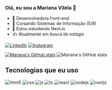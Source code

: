 ### Olá, eu sou a Mariana Vilela 👋

- 🔭 Desenvolvedora front-end
- 👾 Cursando Sistemas de Informação (5/8)
- 🌱 Estou estudando NextJs 
- ✍ Atualmente em busca de estágio
  

[![LinkedIn](https://img.shields.io/badge/LinkedIn-0A66C2.svg?style=for-the-badge&logo=LinkedIn&logoColor=white)](https://www.linkedin.com/in/mariana-vilela-878b5a236/)
[![Instagram](https://img.shields.io/badge/Instagram-E4405F.svg?style=for-the-badge&logo=Instagram&logoColor=white)](https://www.instagram.com/____marih___/)

[![Mariana's GitHub stats](https://github-readme-stats.vercel.app/api?username=marivialpe&show_icons=true&theme=dracula)](https://github.com/marivialpe/github-readme-stats)
![Mariana's GitHub stats](https://github-readme-stats.vercel.app/api?username=marivialpe&show_icons=true&theme=dracula)


## Tecnologias que eu uso

<div style="display: inline_block">
  <img align="center" alt="html5" src="https://img.shields.io/badge/HTML5-E34F26?style=for-the-badge&logo=html5&logoColor=white" />
  <img align="center" alt="css" src="https://img.shields.io/badge/CSS3-1572B6?style=for-the-badge&logo=css3&logoColor=white" />
  <img align="center" alt="js" src="https://img.shields.io/badge/JavaScript-F7DF1E?style=for-the-badge&logo=javascript&logoColor=black" />
  <img align="center" alt="ts" src="https://img.shields.io/badge/TypeScript-007ACC?style=for-the-badge&logo=typescript&logoColor=white" />
  <img align="center" alt="react" src="https://img.shields.io/badge/React-20232A?style=for-the-badge&logo=react&logoColor=61DAFB" />
  <img align="center" alt="nodejs" src="https://img.shields.io/badge/Node.js-43853D?style=for-the-badge&logo=node.js&logoColor=white" />
  <img align="center" alt="nextjs" src="https://img.shields.io/badge/Next.js-000000.svg?style=for-the-badge&logo=nextdotjs&logoColor=white" />
</div><br/>

